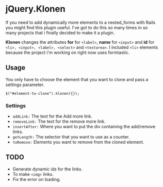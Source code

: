# jQuery.Klonen


If you need to add dynamically more elements to a nested_forms with Rails you might find this plugin useful. I've got to do this so many times in so many projects that i finally decided to make it a plugin. 

 **Klonen** changes the attributes **for** for `<label>`, **name** for `<input>` and **id** for `<li>, <input>, <label>, <select>` and `<textarea>`. I included `<li>` elements because the project i'm working on right now uses formtastic.

## Usage

You only have to choose the element that you want to clone and pass a settings parameter.

    $("#element-to-clone").klonen({});

### Settings
    
* `addLink:` The text for the Add more link.
* `removeLink:` The text for the remove more link.
* `insertAfter:` Where you want to put the div containing the add/remove links.
* `getLength:`  The selector that you want to use as a counter.
* `toRemove:`    Elements you want to remove from the cloned element.

## TODO

* Generate dynamic ids for the links.
* To make `<img>` links.
* Fix the error on loading.